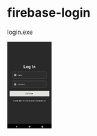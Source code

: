 # firebase-login
login.exe

<img src="images/loginScreen.png" height="200" width="auto" alt="Log In Screen">
